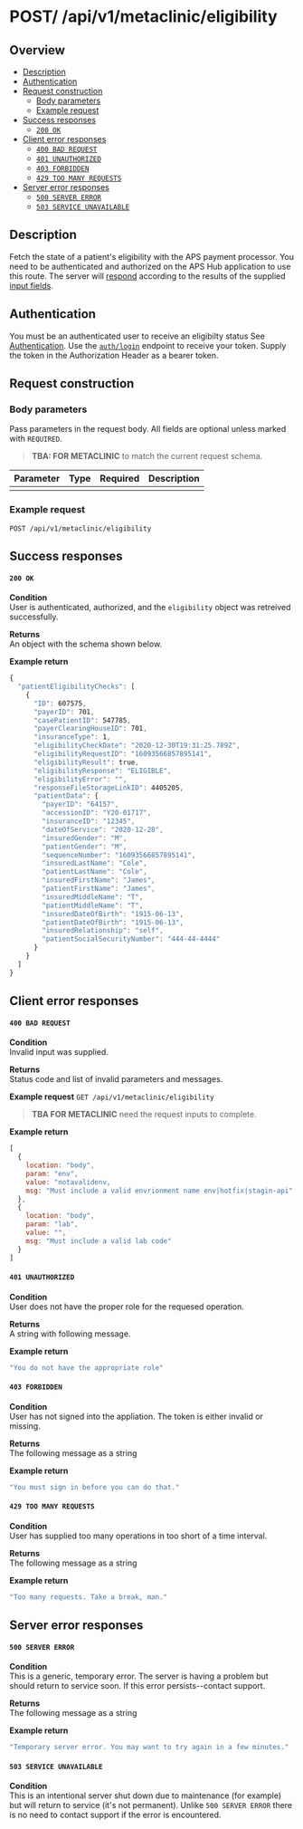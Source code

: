 # POST/ /api/v1/metaclinic/eligibility


## Overview

- [Description](#description)
- [Authentication](#authentication)
- [Request construction](#request-construction)
  - [Body parameters](#body-parameters)
  - [Example request](#example-request)
- [Success responses](#success-responses)
  - [`200 OK`](#200-ok)
- [Client error responses](#client-error-responses)
  - [`400 BAD REQUEST`](#400-bad-request)
  - [`401 UNAUTHORIZED`](#401-unauthorized)
  - [`403 FORBIDDEN`](#403-forbidden)
  - [`429 TOO MANY REQUESTS`](#429-too-many-requests)
- [Server error responses](#server-error-responses)
  - [`500 SERVER ERROR`](#500-server-error)
  - [`503 SERVICE UNAVAILABLE`](#503-service-unavailable)


## Description

Fetch the state of a patient's eligibility with the APS payment processor. You
need to be authenticated and authorized on the APS Hub application to use
this route. The server will [respond](#success-responses) according to the
results of the supplied [input fields](#body-parameters).

## Authentication

You must be an authenticated user to receive an eligibilty status See [Authentication](../auth/README.md).
Use the [`auth/login`](../auth/post-login.md) endpoint to receive your token.
Supply the token in the Authorization Header as a bearer token.

## Request construction

### Body parameters

Pass parameters in the request body. All fields are
optional unless marked with `REQUIRED`.

> **TBA: FOR METACLINIC** to match the current request schema.

| Parameter                  | Type        | Required | Description                        |
|----------------------------|-------------| :------: |------------------------------------|
|                            |             |          |                                    |

### Example request

```POST /api/v1/metaclinic/eligibility```


## Success responses

#### `200 OK`

**Condition** \
User is authenticated, authorized, and the `eligibility` object was retreived
successfully.

**Returns** \
An object with the schema shown below.

**Example return**
``` Javascript
{
  "patientEligibilityChecks": [
    {
      "ID": 607575,
      "payerID": 701,
      "casePatientID": 547785,
      "payerClearingHouseID": 701,
      "insuranceType": 1,
      "eligibilityCheckDate": "2020-12-30T19:31:25.789Z",
      "eligibilityRequestID": "16093566857895141",
      "eligibilityResult": true,
      "eligibilityResponse": "ELIGIBLE",
      "eligibilityError": "",
      "responseFileStorageLinkID": 4405205,
      "patientData": {
        "payerID": "64157",
        "accessionID": "Y20-01717",
        "insuranceID": "12345",
        "dateOfService": "2020-12-28",
        "insuredGender": "M",
        "patientGender": "M",
        "sequenceNumber": "16093566857895141",
        "insuredLastName": "Cole",
        "patientLastName": "Cole",
        "insuredFirstName": "James",
        "patientFirstName": "James",
        "insuredMiddleName": "T",
        "patientMiddleName": "T",
        "insuredDateOfBirth": "1915-06-13",
        "patientDateOfBirth": "1915-06-13",
        "insuredRelationship": "self",
        "patientSocialSecurityNumber": "444-44-4444"
      }
    }
  ]
}
```


## Client error responses

#### `400 BAD REQUEST`

**Condition** \
Invalid input was supplied.

**Returns** \
Status code and list of invalid parameters and messages.

**Example request**
```GET /api/v1/metaclinic/eligibility```

> **TBA FOR METACLINIC** need the request inputs to complete.

**Example return**
``` Javascript
[
  {
    location: "body",
    param: "env",
    value: "notavalidenv,
    msg: "Must include a valid envrionment name env|hotfix|stagin-api"
  },
  {
    location: "body",
    param: "lab",
    value: "",
    msg: "Must include a valid lab code"
  }
]
```

#### `401 UNAUTHORIZED`
**Condition** \
User does not have the proper role for the requesed operation.

**Returns** \
A string with following message.

**Example return**
``` Javascript
"You do not have the appropriate role"
```

#### `403 FORBIDDEN`
**Condition** \
User has not signed into the appliation. The token is either invalid
or missing.

**Returns** \
The following message as a string

**Example return**
``` Javascript
"You must sign in before you can do that."
```

#### `429 TOO MANY REQUESTS`
**Condition** \
User has supplied too many operations in too short of a time interval.

**Returns** \
The following message as a string

**Example return**
``` Javascript
"Too many requests. Take a break, man."
```


## Server error responses


#### `500 SERVER ERROR`
**Condition** \
This is a generic, temporary error. The server is having a problem
but should return to service soon. If this error persists--contact support.

**Returns** \
The following message as a string

**Example return**
``` Javascript
"Temporary server error. You may want to try again in a few minutes."
```

#### `503 SERVICE UNAVAILABLE`
**Condition** \
This is an intentional server shut down due to maintenance
(for example) but will return to service (it's not permanent). Unlike
`500 SERVER ERROR` there is no need to contact support if the error is encountered.
